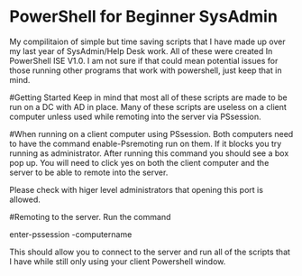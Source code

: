# PowerShell for Beginner SysAdmin
My compilitaion of simple but time saving scripts that I have made 
up over my last year of SysAdmin/Help Desk work. All of these were 
created In PowerShell ISE V1.0. I am not sure if that could mean potential 
issues for those running other programs that work with powershell, just keep that in 
mind.

#Getting Started
Keep in mind that most all of these scripts are made to be run on a DC with AD
in place. Many of these scripts are useless on a client computer unless used while 
remoting into the server via PSsession.

#When running on a client computer using PSsession.
Both computers need to have the command enable-Psremoting run on them.
If it blocks you try running as administrator. After running this command
you should see a box pop up. You will need to click yes on both the client 
computer and the server to be able to remote into the server. 

Please check with higer level administrators that opening this port is allowed.

#Remoting to the server.
Run the command 

enter-pssession -computername <the DC server>

This should allow you to connect to the server and run all of the scripts that I have
while still only using your client Powershell window. 
